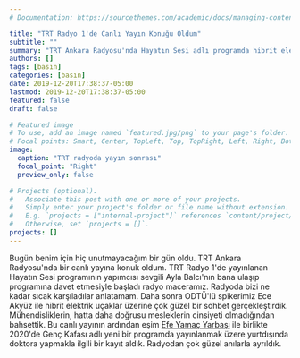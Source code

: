 ```yaml
---
# Documentation: https://sourcethemes.com/academic/docs/managing-content/

title: "TRT Radyo 1'de Canlı Yayın Konuğu Oldum"
subtitle: ""
summary: "TRT Ankara Radyosu'nda Hayatın Sesi adlı programda hibrit elektrik uçakları ve mühendislikte cinsiyet eşitliğini konuştuğumuz unutulmaz bir gün yaşadım."
authors: []
tags: [basın]
categories: [basın]
date: 2019-12-20T17:38:37-05:00
lastmod: 2019-12-20T17:38:37-05:00
featured: false
draft: false

# Featured image
# To use, add an image named `featured.jpg/png` to your page's folder.
# Focal points: Smart, Center, TopLeft, Top, TopRight, Left, Right, BottomLeft, Bottom, BottomRight.
image:
  caption: "TRT radyoda yayın sonrası"
  focal_point: "Right"
  preview_only: false

# Projects (optional).
#   Associate this post with one or more of your projects.
#   Simply enter your project's folder or file name without extension.
#   E.g. `projects = ["internal-project"]` references `content/project/deep-learning/index.md`.
#   Otherwise, set `projects = []`.
projects: []
---
```


Bugün benim için hiç unutmayacağım bir gün oldu. TRT Ankara Radyosu'nda bir canlı yayına konuk oldum. TRT Radyo 1'de yayınlanan Hayatın Sesi programının yapımcısı sevgili Ayla Balcı'nın bana ulaşıp programına davet etmesiyle başladı radyo maceramız. Radyoda bizi ne kadar sıcak karşıladılar anlatamam. Daha sonra ODTÜ'lü spikerimiz Ece Akyüz ile hibrit elektrik uçaklar üzerine çok güzel bir sohbet gerçekleştirdik. Mühendisliklerin, hatta daha doğrusu mesleklerin cinsiyeti olmadığından bahsettik. Bu canlı yayının ardından eşim [Efe Yamaç Yarbaşı](https://www.linkedin.com/in/ACoAABdIodEBKuTJ8l0fWUuUm-kx6zRO2J_UsVo/) ile birlikte 2020'de Genç Kafası adlı yeni bir programda yayınlanmak üzere yurtdışında doktora yapmakla ilgili bir kayıt aldık. Radyodan çok güzel anılarla ayrıldık.